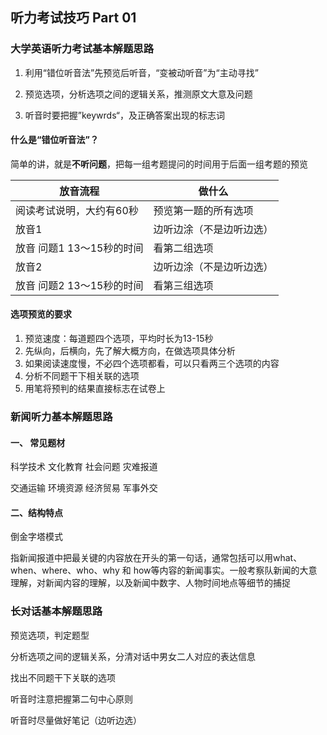 ## 听力考试技巧	Part 01

### 大学英语听力考试基本解题思路

1. 利用“错位听音法”先预览后听音，“变被动听音”为“主动寻找”

2. 预览选项，分析选项之间的逻辑关系，推测原文大意及问题

3. 听音时要把握”keywrds“，及正确答案出现的标志词

#### 什么是“错位听音法”？

简单的讲，就是**不听问题**，把每一组考题提问的时间用于后面一组考题的预览

| 放音流程                  | 做什么                   |
| ------------------------- | ------------------------ |
| 阅读考试说明，大约有60秒  | 预览第一题的所有选项     |
| 放音1                     | 边听边涂（不是边听边选） |
| 放音 问题1 13～15秒的时间 | 看第二组选项             |
| 放音2                     | 边听边涂（不是边听边选） |
| 放音 问题2 13～15秒的时间 | 看第三组选项             |

#### 选项预览的要求

1. 预览速度：每道题四个选项，平均时长为13-15秒
2. 先纵向，后横向，先了解大概方向，在做选项具体分析
3. 如果阅读速度慢，不必四个选项都看，可以只看两三个选项的内容
4. 分析不同题干下相关联的选项
5. 用笔将预判的结果直接标志在试卷上

### 新闻听力基本解题思路

#### 一、 常见题材

科学技术	文化教育	社会问题	灾难报道

交通运输	环境资源	经济贸易	军事外交

#### 二、结构特点

倒金字塔模式

指新闻报道中把最关键的内容放在开头的第一句话，通常包括可以用what、when、where、who、why 和 how等内容的新闻事实。一般考察队新闻的大意理解，对新闻内容的理解，以及新闻中数字、人物时间地点等细节的捕捉

### 长对话基本解题思路

预览选项，判定题型

分析选项之间的逻辑关系，分清对话中男女二人对应的表达信息

找出不同题干下关联的选项

听音时注意把握第二句中心原则

听音时尽量做好笔记（边听边选）